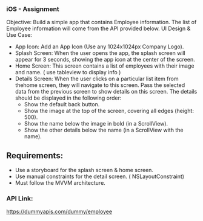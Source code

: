 ### iOS - Assignment

Objective:
Build a simple app that contains Employee information. The list of Employee information will come from the API provided below.
UI Design & Use Case:
- App Icon: Add an App Icon (Use any 1024x1024px Company Logo).
- Splash Screen: When the user opens the app, the splash screen will appear for 3 seconds, showing the app icon at the center of the screen.
- Home Screen: This screen contains a list of employees with their image and name. ( use tableview to display info )
- Details Screen: When the user clicks on a particular list item from thehome screen, they will navigate to this screen. Pass the selected data from the previous screen to show details
  on this screen. The details should be displayed in the following order:
  - Show the default back button.
  - Show the image at the top of the screen, covering all edges (height: 500).
  - Show the name below the image in bold (in a ScrollView).
  - Show the other details below the name (in a ScrollView with the name).

## Requirements:
- Use a storyboard for the splash screen & home screen.
- Use manual constraints for the detail screen. ( NSLayoutConstraint)
- Must follow the MVVM architecture.

### API Link:
https://dummyapis.com/dummy/employee
